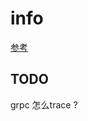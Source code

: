 # info

[参考](https://lvbay.github.io/2018/06/12/golang%E7%9A%84OpenTracing%E5%92%8Cjeager%E4%BD%BF%E7%94%A8/)


## TODO

grpc 怎么trace ?

